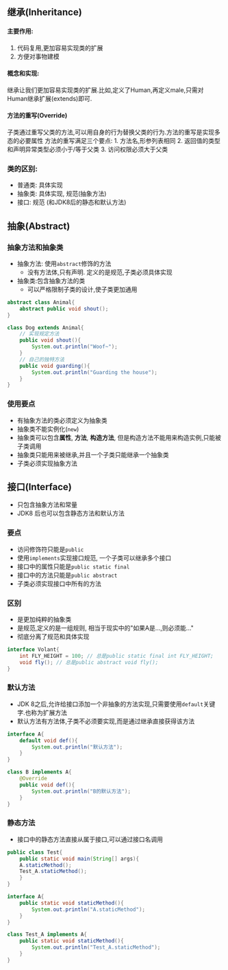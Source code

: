 ## 继承(Inheritance)
#### 主要作用:
1. 代码复用,更加容易实现类的扩展
2. 方便对事物建模
#### 概念和实现:
继承让我们更加容易实现类的扩展.比如,定义了Human,再定义male,只需对Human继承扩展(extends)即可.

#### 方法的重写(Override)
子类通过重写父类的方法,可以用自身的行为替换父类的行为.方法的重写是实现多态的必要属性
方法的重写满足三个要点:
	1. 方法名,形参列表相同
	2. 返回值的类型和声明异常类型必须小于/等于父类
	3. 访问权限必须大于父类
### 类的区别:
- 普通类: 具体实现
- 抽象类: 具体实现, 规范(抽象方法)
- 接口: 规范 (和JDK8后的静态和默认方法)
## 抽象(Abstract)
### 抽象方法和抽象类
- 抽象方法: 使用`abstract`修饰的方法
	- 没有方法体,只有声明. 定义的是规范,子类必须具体实现
- 抽象类:包含抽象方法的类
	- 可以严格限制子类的设计,使子类更加通用
```java
abstract class Animal{
	abstract public void shout();
}

class Dog extends Animal{
	// 实现规定方法
	public void shout(){
		System.out.println("Woof~");
	}
	// 自己的独特方法
	public void guarding(){
		System.out.println("Guarding the house");
	}
}
```
### 使用要点
- 有抽象方法的类必须定义为抽象类
- 抽象类不能实例化(`new`)
- 抽象类可以包含**属性**, **方法**, **构造方法**, 但是构造方法不能用来构造实例,只能被子类调用
- 抽象类只能用来被继承,并且一个子类只能继承一个抽象类
- 子类必须实现抽象方法

## 接口(Interface)
- 只包含抽象方法和常量
- JDK8 后也可以包含静态方法和默认方法
### 要点
- 访问修饰符只能是`public`
- 使用`implements`实现接口规范, 一个子类可以继承多个接口
- 接口中的属性只能是`public static final`
- 接口中的方法只能是`public abstract`
- 子类必须实现接口中所有的方法
### 区别
- 是更加纯粹的抽象类
- 是规范,定义的是一组规则, 相当于现实中的"如果A是...,则必须能..."
- 彻底分离了规范和具体实现
```java
interface Volant{
	int FLY_HEIGHT = 100; // 总是public static final int FLY_HEIGHT;
	void fly(); // 总是public abstract void fly();
}
```
### 默认方法
- JDK 8之后,允许给接口添加一个非抽象的方法实现,只需要使用`default`关键字.也称为扩展方法
- 默认方法有方法体,子类不必须要实现,而是通过继承直接获得该方法
```java
interface A{
	default void def(){
		System.out.println("默认方法");
	}
}

class B implements A{
	@Override
	public void def(){
		System.out.println("B的默认方法");
	}
}
```

### 静态方法
- 接口中的静态方法直接从属于接口,可以通过接口名调用
```java
public class Test{
	public static void main(String[] args){
	A.staticMethod();
	Test_A.staticMethod();
	}
}

interface A{
	public static void staticMethod(){
		System.out.println("A.staticMethod");
	}
}

class Test_A implements A{
	public static void staticMethod(){
		System.out.println("Test_A.staticMethod");
	}
}

```